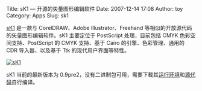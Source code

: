Title: sK1 — 开源的矢量图形编辑软件
Date: 2007-12-14 17:08
Author: toy
Category: Apps
Slug: sk1

[sK1](http://sk1project.org/modules.php?name=Products&product=sk1)
是一款与 CorelDRAW、Adobe Illustrator、Freehand
等相似的开放源代码的矢量图形编辑软件。sK1 主要定位于 PostScript
处理，目前包括 CMYK 色彩空间支持、PostScript 的 CMYK 支持、基于 Cairo
的引擎、色彩管理、通用的 CDR 导入器、以及基于 Ttk 的现代用户界面等特性。

[![sK1](http://i.linuxtoy.org/i/2007/12/sk1-thumb.png)](http://i.linuxtoy.org/i/2007/12/sk1.png)

sK1 当前的最新版本为
0.9pre2，没有二进制包可用，需要下载其[运行环境](http://sk1project.org/tarballs/sK1_RE_v.0.9pre2.tar.gz)和[源代码](http://sk1project.org/tarballs/sK1_v.0.9pre2.tar.gz)自行编译。
